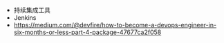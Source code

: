 * 持续集成工具
 * Jenkins 
* https://medium.com/@devfire/how-to-become-a-devops-engineer-in-six-months-or-less-part-4-package-47677ca2f058
